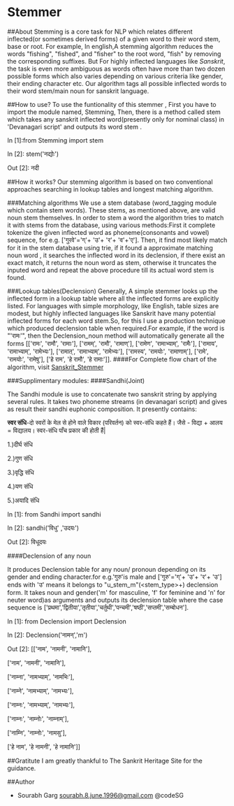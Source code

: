 ﻿# Stemmer


﻿##About
Stemming is a core task for NLP which relates different inflected(or sometimes derived forms) of a given word to their word stem, base or root. For example, In english,A stemming algorithm reduces the words "fishing", "fished", and "fisher" to the root word, "fish" by removing the corresponding suffixes. But For highly inflected languages like *Sanskrit*, the task is even more ambiguous as words often have more than two dozen possible forms which also varies depending on various criteria like gender, their ending character etc.
Our algorithm tags all possible inflected words to their word stem/main noun for sanskrit language.


﻿##How to use?
To use the funtionality of this stemmer , First you have to import the module named, Stemming, Then, there is a method called stem which takes any sanskrit inflected word(presently only for nominal class) in 'Devanagari script' and outputs its word stem .

In [1]:from Stemming import stem

In [2]: stem('नद्योः') 

Out [2]: नदी 


﻿##How it works?
Our stemming algorithm is based on two conventional approaches searching in lookup tables and longest matching algorithm.
 
﻿###Matching algorithms
We use a stem database (word_tagging module which contain stem words). These stems, as mentioned above, are  valid noun stem themselves. In order to stem a word the algorithm tries to match it with stems from the database, using various methods:First it complete tokenize the given inflected word as phoneme(consonants and vowel) sequence, for e.g. ['गुरवे'='ग्'+ 'उ'+ 'र'+ 'व'+'ए'].  Then, it find most likely match for it in the stem database using trie, if it found a approximate matching noun word , it searches the inflected word in its declension, if there exist an exact match, it returns the noun word as stem, otherwise it truncates the inputed word and repeat the above procedure till its actual word stem is found. 

﻿###Lookup tables(Declension)
Generally, A simple stemmer looks up the inflected form in a lookup table where all the inflected forms are explicitly listed. For languages with simple morphology, like English, table sizes are modest, but highly inflected languages like Sanskrit have many potential inflected forms for each word stem.So, for this I use a production technique which produced declension table when required.For example, if the word is "'रामः'", then the Declension_noun method will automatically generate all the forms [['रामः', 'रामौ', 'रामाः'], ['रामम्', 'रामौ', 'रामाण्'], ['रामेण', 'रामाभ्याम्', 'रामैः'], ['रामाय', 'रामाभ्याम्', 'रामेभ्यः'], ['रामात्', 'रामाभ्याम्', 'रामेभ्यः'], ['रामस्य', 'रामयोः', 'रामाणाम्'], ['रामे', 'रामयोः', 'रामेषु'], ['हे राम', 'हे रामौ', 'हे रामाः']].
﻿####For Complete flow chart of the algorithm, visit [Sanskrit_Stemmer](https://github.com/codeSG/Stemmer/blob/master/Sanskrit_Stemmer.pdf)

﻿###Supplimentary modules:
﻿####Sandhi(Joint)

The Sandhi module is use to concatenate two sanskrit string by applying several rules. It takes two phoneme streams (in devanagari script) and gives as result their sandhi euphonic composition.
It presently contains:

**स्वर संधि**-दो स्वरों के मेल से होने वाले विकार (परिवर्तन) को स्वर-संधि कहते हैं। जैसे - विद्या + आलय = विद्यालय।
स्वर-संधि पाँच प्रकार की होती हैं|

1.)दीर्घ संधि

2.)गुण संधि

3.)वृद्धि संधि

4.)यण संधि

5.)अयादि संधि

In [1]: from Sandhi import sandhi

In [2]: sandhi('विधु' ,'उदयः') 

Out [2]: विधूदयः  

﻿####Declension of any noun

It produces Declension table for any noun/ pronoun depending on its gender and ending character.for e.g.'गुरु'is male and ['गुरु'='ग्'+ 'उ'+ 'र'+ 'उ'] ends with 'उ' means it belongs to "u_stem_m"(<stem_type>+<gender>) declension form.
It takes noun and gender('m' for masculine, 'f' for feminine and 'n' for neuter word)as arguments and outputs its declension table where the case sequence is ['प्रथमा','द्वितीया','तृतीया','चर्तुथी','पन्चमी','षष्ठी','सप्तमी','सम्बोधन'].

In [1]: from Declension import Declension

In [2]: Declension('नामन्','m')

Out [2]: [['नाम', 'नामनी', 'नामानि'],

['नाम', 'नामनी', 'नामानि'], 

['नाम्ना', 'नामभ्याम्', 'नामभिः'],

['नाम्ने', 'नामभ्याम्', 'नामभ्यः'],

['नाम्नः', 'नामभ्याम्', 'नामभ्यः'], 

['नाम्नः', 'नाम्नोः', 'नाम्नाम्'],

['नाम्नि', 'नाम्नोः', 'नामसु'], 

['हे नाम', 'हे नामनी', 'हे नामानि']]

﻿##Gratitute
I am greatly thankful to The Sankrit Heritage Site for the guidance.

﻿##Author
* Sourabh Garg sourabh.8.june.1996@gmail.com @codeSG
